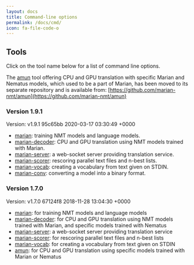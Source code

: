 ```yaml
---
layout: docs
title: Command-line options
permalink: /docs/cmd/
icon: fa-file-code-o
---
```


## Tools

Click on the tool name below for a list of command line options.

The [amun](/docs/cmd/amun) tool offering CPU and GPU translation with specific
Marian and Nematus models, which used to be a part of Marian, has been moved to
its separate repository and is available from:
[https://github.com/marian-nmt/amun](https://github.com/marian-nmt/amun)


### Version 1.9.1

Version:
v1.9.1 95c65bb 2020-03-17 03:30:49 +0000

- [marian](/docs/cmd/marian): training NMT models and language models.
- [marian-decoder](/docs/cmd/marian-decoder): CPU and GPU translation using NMT
  models trained with Marian.
- [marian-server](/docs/cmd/marian-server): a web-socket server providing
  translation service.
- [marian-scorer](/docs/cmd/marian-scorer): rescoring parallel text files and
  n-best lists.
- [marian-vocab](/docs/cmd/marian-vocab): creating a vocabulary from text given
  on STDIN.
- [marian-conv](/docs/cmd/marian-conv): converting a model into a binary
  format.


### Version 1.7.0

Version:
v1.7.0 67124f8 2018-11-28 13:04:30 +0000

- [marian](/docs/cmd/1.7.0/marian): for training NMT models and language models
- [marian-decoder](/docs/cmd/1.7.0/marian-decoder): for CPU and GPU translation using
  NMT models trained with Marian, and specific models trained with Nematus
- [marian-server](/docs/cmd/1.7.0/marian-server): a web-socket server providing
  translation service
- [marian-scorer](/docs/cmd/1.7.0/marian-scorer): for rescoring parallel text files
  and n-best lists
- [marian-vocab](/docs/cmd/1.7.0/marian-vocab): for creating a vocabulary from text
  given on STDIN
- [amun](/docs/cmd/1.7.0/amun): for CPU and GPU translation using specific models
  trained with Marian or Nematus

